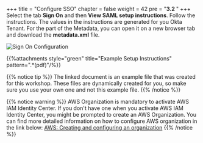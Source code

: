 +++
title = "Configure SSO"
chapter = false
weight = 42
pre = "<b>3.2 </b>"
+++
Select the tab **Sign On** and then **View SAML setup instructions**.
Follow the instructions. The values in the instructions are generated for you Okta Tenant.
For the part of the Metadata, you can open it on a new browser tab and download the **metadata.xml** file.

![Sign On Configuration](/images/180_sign_on_configuration.jpg)

{{%attachments style="green" title="Example Setup Instructions" pattern=".*(pdf)"/%}}

{{% notice tip %}}
The linked document is an example file that was created for this workshop. These files are dynamically created for you, so make sure you use your own one and not this example file.
{{% /notice %}}

{{% notice warning %}}
AWS Organization is mandatory to activate AWS IAM Identity Center. If you don't have one when you activate AWS IAM Identity Center, you might be prompted to create an AWS Organization.
You can find more detailed information on how to configure AWS organization in the link below:
[AWS: Creating and configuring an organization](https://docs.aws.amazon.com/organizations/latest/userguide/orgs_tutorials_basic.html)
{{% /notice %}}

